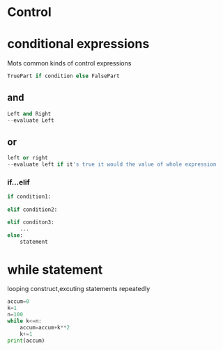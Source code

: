 # Control

# conditional expressions

Mots common kinds of control expressions

```python
TruePart if condition else FalsePart
```

## and

```python
Left and Right
--evaluate Left
```

## or

```python
left or right
--evaluate left if it's true it would the value of whole expression
```

### if...elif

````python
if condition1:
    
elif condition2:

elif conditon3:
    ...
else:
    statement
````

# while statement

looping construct,excuting statements repeatedly

```python
accum=0
k=1
n=100
while k<=n:
    accum=accum+k**2
    k+=1
print(accum)
```

